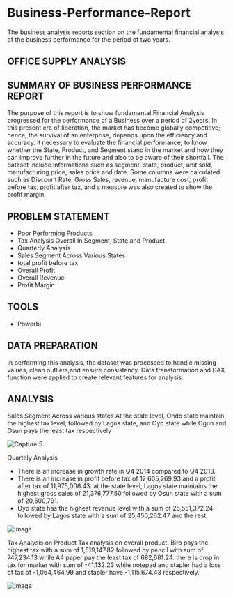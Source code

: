 # Business-Performance-Report
The business analysis reports section on the fundamental financial analysis of the business performance for the period of two years.

## OFFICE SUPPLY ANALYSIS

## SUMMARY OF BUSINESS PERFORMANCE REPORT
The purpose of this report is to show fundamental Financial Analysis progressed for the performance of a Business over a period of 2years. In this present era of liberation, the market has become globally competitive; hence, the survival of an enterprise, depends upon the efficiency and accuracy. it necessary to evaluate the financial performance, to know whether the State, Product, and Segment stand in the market and how they can improve further in the future and also to be aware of their shortfall. The dataset include informations such as segment, state, product, unit sold, manufacturing price, sales price and date. Some columns were calculated such as Discount Rate, Gross Sales, revenue, manufacture cost, profit before tax, profit after tax, and a measure was also created to show the profit margin.

## PROBLEM STATEMENT
* Poor Performing Products
* Tax Analysis Overall In Segment, State and Product
* Quarterly Analysis
* Sales Segment Across Various States
* total profit before tax
* Overall Profit
* Overall Revenue
* Profit Margin

## TOOLS
*  Powerbi

## DATA PREPARATION
In performing this analysis, the dataset was processed to handle missing values, clean outliers,and ensure consistency. Data transformation and DAX function were applied to create relevant features for analysis.


## ANALYSIS

Sales Segment Across various states
At the state level, Ondo state maintain the highest tax level, followed by Lagos state, and  Oyo state while Ogun and Osun pays the least tax respectively

![Capture 5](https://user-images.githubusercontent.com/124039605/235680592-36845b50-742c-4a21-9fe6-09f92be83f28.PNG)

Quartely Analysis
*  There is an increase in growth rate in Q4 2014 compared to Q4 2013.
*  There is an increase in profit before tax of 12,605,269.93 and a profit after tax of 11,975,006.43. at the state level, Lagos state maintains the highest gross sales of 21,376,777.50 followed by Osun state with a sum of 20,500,791.
*  Oyo state has the highest revenue level with a sum of 25,551,372.24 followed by Lagos state with a sum of 25,450,262.47 and the rest.

![image](https://user-images.githubusercontent.com/124039605/235683322-80c8ef4d-febd-4e71-9782-31d74e858f90.png)

Tax Analysis on Product
Tax analysis on overall product. Biro pays the highest tax with a sum of 1,519,147.82 followed by pencil with sum of 747,234.13.while  A4 paper pay the least tax of 682,681.24. there is drop in tax for marker with sum of -41,132.23 while notepad and stapler had a loss of tax of -1,064,464.99 and stapler have -1,115,674.43 respectively.

![image](https://user-images.githubusercontent.com/124039605/235687228-cc5ec95c-a06d-4180-be44-8a629aae41c8.png)









